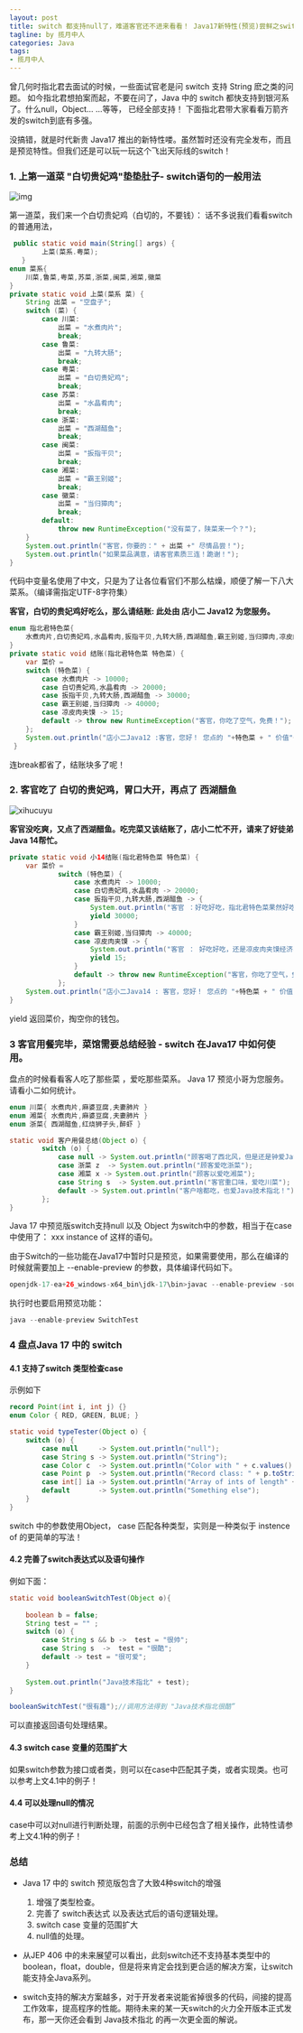 ```yaml
---
layout: post
title: switch 都支持null了，难道客官还不进来看看！ Java17新特性(预览)尝鲜之switch万剑齐发
tagline: by 揽月中人
categories: Java
tags:
- 揽月中人 
---
```


 曾几何时指北君去面试的时候，一些面试官老是问 switch  支持 String 麽之类的问题。 如今指北君想拍案而起，不要在问了，Java 中的 switch 都快支持到银河系了。什么null，Object... ...等等， 已经全部支持！ 下面指北君带大家看看万箭齐发的switch到底有多强。

没搞错，就是时代新贵 Java17 推出的新特性喽。虽然暂时还没有完全发布，而且是预览特性。但我们还是可以玩一玩这个飞出天际线的switch！

<!--more-->

### 1. 上第一道菜 "白切贵妃鸡"垫垫肚子- switch语句的一般用法

![img](http://www.javanorth.cn/assets/images/2021/lyj/baiqieguifeiji.jpg) 

第一道菜，我们来一个白切贵妃鸡（白切的，不要钱）： 话不多说我们看看switch的普通用法，

```java
 public static void main(String[] args) {
        上菜(菜系.粤菜);
   }
enum 菜系{
    川菜,鲁菜,粤菜,苏菜,浙菜,闽菜,湘菜,徽菜
}
private static void 上菜(菜系 菜) {
    String 出菜 = "空盘子";
    switch (菜) {
        case 川菜:
            出菜 = "水煮肉片";
            break;
        case 鲁菜:
            出菜 = "九转大肠";
            break;
        case 粤菜:
            出菜 = "白切贵妃鸡";
            break;
        case 苏菜:
            出菜 = "水晶肴肉";
            break;
        case 浙菜:
            出菜 = "西湖醋鱼";
            break;
        case 闽菜:
            出菜 = "扳指干贝";
            break;
        case 湘菜:
            出菜 = "霸王别姬";
            break;
        case 徽菜:
            出菜 = "当归獐肉";
            break;
        default:
            throw new RuntimeException("没有菜了，陕菜来一个？");
    }
    System.out.println("客官，你要的：" + 出菜 +" 尽情品尝！");
    System.out.println("如果菜品满意，请客官素质三连！跪谢！");
}
```

代码中变量名使用了中文，只是为了让各位看官们不那么枯燥，顺便了解一下八大菜系。（编译需指定UTF-8字符集）

**客官，白切的贵妃鸡好吃么，那么请结账:  此处由 店小二  Java12 为您服务。**

```java
enum 指北君特色菜{
    水煮肉片,白切贵妃鸡,水晶肴肉,扳指干贝,九转大肠,西湖醋鱼,霸王别姬,当归獐肉,凉皮肉夹馍
}
private static void 结账(指北君特色菜 特色菜) {
    var 菜价 =
    switch (特色菜) {
        case 水煮肉片 -> 10000;
        case 白切贵妃鸡,水晶肴肉 -> 20000;
        case 扳指干贝,九转大肠,西湖醋鱼 -> 30000;
        case 霸王别姬,当归獐肉 -> 40000;
        case 凉皮肉夹馍 -> 15;
        default -> throw new RuntimeException("客官，你吃了空气，免费！");
    };
    System.out.println("店小二Java12 :客官，您好！ 您点的 "+特色菜 + " 价值"+ 菜价/10000 + "万元人名币");
 }
```

连break都省了，结账块多了呢！



### 2. 客官吃了 白切的贵妃鸡，胃口大开，再点了 西湖醋鱼 

![xihucuyu](http://www.javanorth.cn/assets/images/2021/lyj/xihucuyu.jpg)

**客官没吃爽，又点了西湖醋鱼。吃完菜又该结账了，店小二忙不开，请来了好徒弟 Java 14帮忙。**

```java
private static void 小14结账(指北君特色菜 特色菜) {
    var 菜价 =
            switch (特色菜) {
                case 水煮肉片 -> 10000;
                case 白切贵妃鸡,水晶肴肉 -> 20000;
                case 扳指干贝,九转大肠,西湖醋鱼 -> {
                    System.out.println("客官 ：好吃好吃，指北君特色菜果然好吃 ！！！");
                    yield 30000;
                }
                case 霸王别姬,当归獐肉 -> 40000;
                case 凉皮肉夹馍 -> {
                    System.out.println("客官 ： 好吃好吃，还是凉皮肉夹馍经济实惠又好吃 ！！！");
                    yield 15;
                }
                default -> throw new RuntimeException("客官，你吃了空气，免费！");
            };
    System.out.println("店小二Java14 : 客官，您好！ 您点的 "+特色菜 + " 价值"+ 菜价/10000 + "万元人名币");
}
```

yield 返回菜价，掏空你的钱包。



### 3  客官用餐完毕，菜馆需要总结经验 - switch 在Java17 中如何使用。

盘点的时候看看客人吃了那些菜 ，爱吃那些菜系。 Java 17 预览小哥为您服务。请看小二如何统计。

```java
enum 川菜{ 水煮肉片,麻婆豆腐,夫妻肺片 }
enum 湘菜{ 水煮肉片,麻婆豆腐,夫妻肺片 }
enum 浙菜{ 西湖醋鱼,红烧狮子头,醉虾 }

static void 客户用餐总结(Object o) {
        switch (o) {
            case null -> System.out.println("顾客喝了西北风，但是还是钟爱Java技术指北");
            case 浙菜 z  -> System.out.println("顾客爱吃浙菜");
            case 湘菜 x -> System.out.println("顾客以爱吃湘菜");
            case String s  -> System.out.println("客官重口味，爱吃川菜");
            default -> System.out.println("客户啥都吃，也爱Java技术指北！");
        };
}
```

Java 17 中预览版switch支持null 以及 Object 为switch中的参数，相当于在case中使用了： xxx  instance of 这样的语句。

由于Switch的一些功能在Java17中暂时只是预览，如果需要使用，那么在编译的时候就需要加上 --enable-preview 的参数，具体编译代码如下。 

```java
openjdk-17-ea+26_windows-x64_bin\jdk-17\bin>javac --enable-preview -source 17 -encoding utf-8 SwitchTest.javaopenjdk-17-ea+26_windows-x64_bin\jdk-17\bin>javac --enable-preview -source 17 -encoding utf-8 SwitchTest.java
```

执行时也要启用预览功能：

```java
java --enable-preview SwitchTest
```

### 4 盘点Java 17 中的 switch 

#### 	4.1 支持了switch 类型检查case

示例如下 

```java
record Point(int i, int j) {}
enum Color { RED, GREEN, BLUE; }

static void typeTester(Object o) {
    switch (o) {
        case null     -> System.out.println("null");
        case String s -> System.out.println("String");
        case Color c  -> System.out.println("Color with " + c.values().length + " values");
        case Point p  -> System.out.println("Record class: " + p.toString());
        case int[] ia -> System.out.println("Array of ints of length" + ia.length);
        default       -> System.out.println("Something else");
    }
}
```
switch 中的参数使用Object， case 匹配各种类型，实则是一种类似于 instence of 的更简单的写法！


#### 4.2 完善了switch表达式以及语句操作

例如下面：

```java
static void booleanSwitchTest(Object o){
	
	boolean b = false;
	String test = "" ; 
	switch (o) {
		case String s && b ->  test = "很帅";
		case String s  ->  test = "很酷";		
		default -> test = "很可爱";
	}
	
	System.out.println("Java技术指北" + test);
}

booleanSwitchTest("很有趣");//调用方法得到 "Java技术指北很酷”
```

可以直接返回语句处理结果。

#### 4.3 switch case 变量的范围扩大

如果switch参数为接口或者类，则可以在case中匹配其子类，或者实现类。也可以参考上文4.1中的例子！

#### 4.4 可以处理null的情况

case中可以对null进行判断处理，前面的示例中已经包含了相关操作，此特性请参考上文4.1种的例子！

### 总结

- Java 17 中的 switch 预览版包含了大致4种switch的增强

  1. 增强了类型检查。
  2. 完善了 switch表达式 以及表达式后的语句逻辑处理。
  3. switch case 变量的范围扩大
  4. null值的处理。

- 从JEP 406 中的未来展望可以看出，此刻switch还不支持基本类型中的boolean，float，double，但是将来肯定会找到更合适的解决方案，让switch能支持全Java系列。

- switch支持的解决方案越多，对于开发者来说能省掉很多的代码，间接的提高工作效率，提高程序的性能。期待未来的某一天switch的火力全开版本正式发布，那一天你还会看到 Java技术指北 的再一次更全面的解说。

  